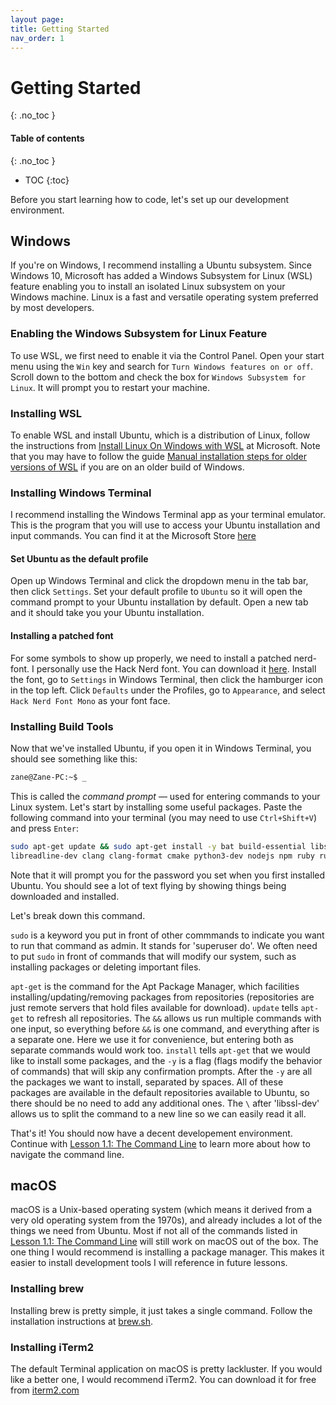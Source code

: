 ```yaml
---
layout page:
title: Getting Started
nav_order: 1
---
```

# Getting Started
{: .no_toc }

#### Table of contents
{: .no_toc }
- TOC
{:toc}

Before you start learning how to code, let's set up our development environment.

## Windows

If you're on Windows, I recommend installing a Ubuntu subsystem. Since Windows 10, Microsoft has added a Windows Subsystem for Linux (WSL) feature enabling you to install an isolated Linux subsystem on your Windows machine. Linux is a fast and versatile operating system preferred by most developers.

### Enabling the Windows Subsystem for Linux Feature

To use WSL, we first need to enable it via the Control Panel. Open your start menu using the `Win` key and search for `Turn Windows features on or off`. Scroll down to the bottom and check the box for `Windows Subsystem for Linux`. It will prompt you to restart your machine.

### Installing WSL

To enable WSL and install Ubuntu, which is a distribution of Linux, follow the instructions from [Install Linux On Windows with WSL](https://docs.microsoft.com/en-us/windows/wsl/install) at Microsoft. Note that you may have to follow the guide [Manual installation steps for older versions of WSL](https://docs.microsoft.com/en-us/windows/wsl/install-manual) if you are on an older build of Windows.


### Installing Windows Terminal

I recommend installing the Windows Terminal app as your terminal emulator. This is the program that you will use to access your Ubuntu installation and input commands. You can find it at the Microsoft Store [here](https://apps.microsoft.com/store/detail/windows-terminal/9N0DX20HK701?hl=en-us&gl=US)

#### Set Ubuntu as the default profile

Open up Windows Terminal and click the dropdown menu in the tab bar, then click `Settings`. Set your default profile to `Ubuntu` so it will open the command prompt to your Ubuntu installation by default. Open a new tab and it should take you your Ubuntu installation.

#### Installing a patched font

For some symbols to show up properly, we need to install a patched nerd-font. I personally use the Hack Nerd font. You can download it [here](https://github.com/ryanoasis/nerd-fonts/blob/master/patched-fonts/Hack/Regular/complete/Hack%20Regular%20Nerd%20Font%20Complete%20Mono.ttf). Install the font, go to `Settings` in Windows Terminal, then click the hamburger icon in the top left. Click `Defaults` under the Profiles, go to `Appearance`, and select `Hack Nerd Font Mono` as your font face.

### Installing Build Tools

Now that we've installed Ubuntu, if you open it in Windows Terminal, you should see something like this:

```sh
zane@Zane-PC:~$ _
```

This is called the _command prompt_ — used for entering commands to your Linux system. Let's start by installing some useful packages. Paste the following command into your terminal (you may need to use `Ctrl+Shift+V`) and press `Enter`:

```sh
sudo apt-get update && sudo apt-get install -y bat build-essential libssl-dev \
libreadline-dev clang clang-format cmake python3-dev nodejs npm ruby ruby-dev
```

Note that it will prompt you for the password you set when you first installed Ubuntu. You should see a lot of text flying by showing things being downloaded and installed.

Let's break down this command.

`sudo` is a keyword you put in front of other commmands to indicate you want to run that command as admin. It stands for 'superuser do'. We often need to put `sudo` in front of commands that will modify our system, such as installing packages or deleting important files.

`apt-get` is the command for the Apt Package Manager, which facilities installing/updating/removing packages from repositories (repositories are just remote servers that hold files available for download). `update` tells  `apt-get` to refresh all repositories. The `&&` allows us run multiple commands with one input, so everything before  `&&` is one command, and everything after is a separate one. Here we use it for convenience, but entering both as separate commands would work too. `install` tells `apt-get` that we would like to install some packages, and the `-y` is a flag (flags modify the behavior of commands) that will skip any confirmation prompts. After the `-y` are all the packages we want to install, separated by spaces. All of these packages are available in the default repositories available to Ubuntu, so there should be no need to add any additional ones. The `\` after 'libssl-dev' allows us to split the command to a new line so we can easily read it all.

That's it! You should now have a decent developement environment. Continue with [Lesson 1.1: The Command Line](../lessons/lesson_1_1.md) to learn more about how to navigate the command line.

## macOS

macOS is a Unix-based operating system (which means it derived from a very old operating system from the 1970s), and already includes a lot of the things we need from Ubuntu. Most if not all of the commands listed in [Lesson 1.1: The Command Line](../lessons/lesson_1_1.md) will still work on macOS out of the box. The one thing I would recommend is installing a package manager. This makes it easier to install development tools I will reference in future lessons.

### Installing brew

Installing brew is pretty simple, it just takes a single command. Follow the installation instructions at [brew.sh](https://brew.sh).

### Installing iTerm2

The default Terminal application on macOS is pretty lackluster. If you would like a better one, I would recommend iTerm2. You can download it for free from [iterm2.com](https://iterm2.com)
